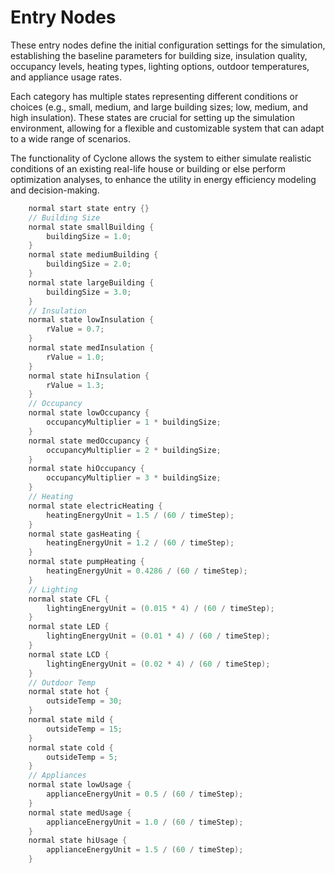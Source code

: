 # Entry Nodes

These entry nodes define the initial configuration settings for the simulation, establishing the baseline parameters for building size, insulation quality, occupancy levels, heating types, lighting options, outdoor temperatures, and appliance usage rates. 

Each category has multiple states representing different conditions or choices (e.g., small, medium, and large building sizes; low, medium, and high insulation). 
These states are crucial for setting up the simulation environment, allowing for a 
flexible and customizable system that can adapt to a wide range of scenarios. 

The functionality of Cyclone allows the system to either simulate realistic conditions of an existing real-life house or building or else perform optimization analyses, to enhance the utility in energy efficiency modeling and decision-making.
```java
    normal start state entry {}
    // Building Size
    normal state smallBuilding {
        buildingSize = 1.0;
    }
    normal state mediumBuilding {
        buildingSize = 2.0;
    }
    normal state largeBuilding {
        buildingSize = 3.0;
    }
    // Insulation
    normal state lowInsulation {
        rValue = 0.7;
    }
    normal state medInsulation {
        rValue = 1.0;
    }
    normal state hiInsulation {
        rValue = 1.3;
    }
    // Occupancy 
    normal state lowOccupancy {
        occupancyMultiplier = 1 * buildingSize;
    }
    normal state medOccupancy {
        occupancyMultiplier = 2 * buildingSize;
    }
    normal state hiOccupancy {
        occupancyMultiplier = 3 * buildingSize;
    }
    // Heating
    normal state electricHeating {
        heatingEnergyUnit = 1.5 / (60 / timeStep);
    }
    normal state gasHeating {
        heatingEnergyUnit = 1.2 / (60 / timeStep);
    }
    normal state pumpHeating {
        heatingEnergyUnit = 0.4286 / (60 / timeStep);
    }
    // Lighting
    normal state CFL {
        lightingEnergyUnit = (0.015 * 4) / (60 / timeStep);
    }
    normal state LED {
        lightingEnergyUnit = (0.01 * 4) / (60 / timeStep);
    }
    normal state LCD {
        lightingEnergyUnit = (0.02 * 4) / (60 / timeStep);
    }
    // Outdoor Temp
    normal state hot {
        outsideTemp = 30;
    }
    normal state mild {
        outsideTemp = 15;
    }
    normal state cold {
        outsideTemp = 5;
    }
    // Appliances
    normal state lowUsage {
        applianceEnergyUnit = 0.5 / (60 / timeStep);
    }
    normal state medUsage {
        applianceEnergyUnit = 1.0 / (60 / timeStep);
    }
    normal state hiUsage {
        applianceEnergyUnit = 1.5 / (60 / timeStep);
    }
```

